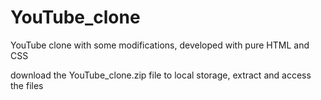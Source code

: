# YouTube_clone
YouTube clone with some modifications,
developed with pure HTML and CSS

download the YouTube_clone.zip file to local storage, extract and access the files
